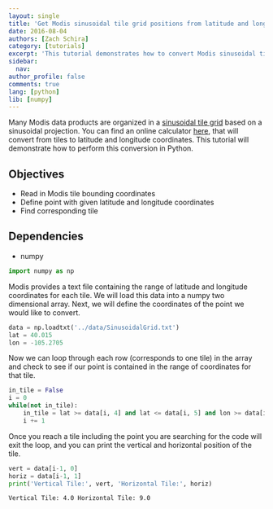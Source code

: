 ```yaml
---
layout: single
title: 'Get Modis sinusoidal tile grid positions from latitude and longitude coordinates in Python'
date: 2016-08-04
authors: [Zach Schira]
category: [tutorials]
excerpt: 'This tutorial demonstrates how to convert Modis sinusoidal tile grid positions to latitude and longitude in Python.'
sidebar:
  nav:
author_profile: false
comments: true
lang: [python]
lib: [numpy]
---
```


Many Modis data products are organized in a [sinusoidal tile grid](http://modis-land.gsfc.nasa.gov/MODLAND_grid.html) based on a sinusoidal projection. You can find an online calculator [here](http://landweb.nascom.nasa.gov/cgi-bin/developer/tilemap.cgi), that will convert from tiles to latitude and longitude coordinates. This tutorial will demonstrate how to perform this conversion in Python.

## Objectives

- Read in Modis tile bounding coordinates
- Define point with given latitude and longitude coordinates
- Find corresponding tile

## Dependencies

- numpy


```python
import numpy as np
```

Modis provides a text file containing the range of latitude and longitude coordinates for each tile. We will load this data into a numpy two dimensional array. Next, we will define the coordinates of the point we would like to convert.


```python
data = np.loadtxt('../data/SinusoidalGrid.txt')
lat = 40.015
lon = -105.2705
```

Now we can loop through each row (corresponds to one tile) in the array and check to see if our point is contained in the range of coordinates for that tile.


```python
in_tile = False
i = 0
while(not in_tile):
    in_tile = lat >= data[i, 4] and lat <= data[i, 5] and lon >= data[i, 2] and lon <= data[i, 3]
    i += 1
```

Once you reach a tile including the point you are searching for the code will exit the loop, and you can print the vertical and horizontal position of the tile.


```python
vert = data[i-1, 0]
horiz = data[i-1, 1]
print('Vertical Tile:', vert, 'Horizontal Tile:', horiz)
```

    Vertical Tile: 4.0 Horizontal Tile: 9.0

